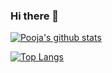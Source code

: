 ### Hi there 👋
[![Pooja's github stats](https://github-readme-stats.vercel.app/api?username=pooja-kabra&count_private=true&show_icons=true&theme=gruvbox_light&hide_rank=false)](https://github.com/pooja-kabra/github-readme-stats)

[![Top Langs](https://github-readme-stats.vercel.app/api/top-langs/?username=pooja-kabra&hide=javascript,html,css)](https://github.com/pooja-kabra/github-readme-stats)
<!--
**pooja-kabra/pooja-kabra** is a ✨ _special_ ✨ repository because its `README.md` (this file) appears on your GitHub profile.

Here are some ideas to get you started:

- 🔭 I’m currently working on ...
- 🌱 I’m currently learning ...
- 👯 I’m looking to collaborate on ...
- 🤔 I’m looking for help with ...
- 💬 Ask me about ...
- 📫 How to reach me: ...
- 😄 Pronouns: ...
- ⚡ Fun fact: ...


-->
